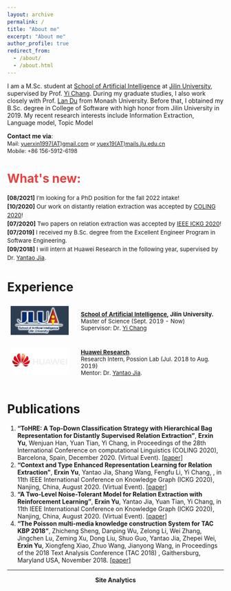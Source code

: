 ```yaml
---
layout: archive
permalink: /
title: "About me"
excerpt: "About me"
author_profile: true
redirect_from: 
  - /about/
  - /about.html
---
```


I am a M.Sc. student at [School of Artificial Intelligence](http://sai.jlu.edu.cn/) at [Jilin University](http://global.jlu.edu.cn/), 
supervised by Prof. [Yi Chang](http://yichang-cs.com/). During my graduate studies, I also work closely with Prof. [Lan Du](https://dulann.github.io/) from Monash University. Before that, I obtained my B.Sc. degree in College of Software with high honor from Jilin University in 2019. My recent research interests include Information Extraction, Language model, Topic Model

**Contact me via**:  
<i class="fa fa-fw fa-envelope"></i> <font style="font-size: 0.9em;">Mail: <a href="mailto:yuerxin1997@gmail.com">yuerxin1997(AT)gmail.com</a> or <a href="mailto:yuex19@mails.jlu.edu.cn">yuex19(AT)mails.jlu.edu.cn</a></font>
<br>
<i class="fa fa-fw fa-phone"></i> <font style="font-size: 0.9em;">Mobile: +86 156-5912-6198</font>

<h1 style="color: rgb(231, 65, 65);"><b>What's new:</b></h1>
<div style="line-height: 1.5em; font-size: 0.95em">
  <p>
  <b>[08/2021]</b> I’m looking for a PhD position for the fall 2022 intake!<br>
  <b>[10/2020]</b> Our work on distantly relation extraction was accepted by <a href="https://coling2020.org/">COLING 2020</a>!<br>
  <b>[07/2020]</b> Two papers on relation extraction was accepted by <a href="http://ickg2020.bigke.org/">IEEE ICKG 2020</a>!<br>
  <b>[07/2019]</b> I received my B.Sc. degree from the Excellent Engineer Program in Software Engineering.<br>
  <b>[09/2018]</b> I will intern at Huawei Research in the following year, supervised by Dr. <a href="https://dblp.org/pid/130/0492.html">Yantao Jia</a>.<br>
  </p>
</div>


# Experience
<!-- <h2><b>Experience</b></h2> -->
<table style="width:100%;border:0px;border-spacing:0px;border-collapse:separate;margin-right:0;margin-left:0;font-size:0.95em;">
  <tr>
    <td style="padding:8px;width:30%;vertical-align:middle;border:none;">
      <img src='images/jlusai.png' width="300">
    </td>
    <td style="padding:20px;width:70%;vertical-align:middle;border-right:none;border:none;">
      <b><a href="http://sai.jlu.edu.cn/">School of Artificial Intelligence</a>, Jilin University.</b>
      <br>
      Master of Science (Sept. 2019 - Now)
      <br>
      Supervisor: Dr. <a href="http://yichang-cs.com/">Yi Chang</a>
    </td>
  </tr>
  <tr>
    <td style="padding:8px;width:30%;vertical-align:middle;border:none;">
      <img src='images/huawei.png' width="300">
    </td>
    <td style="padding:20px;width:70%;vertical-align:middle;border-right:none;border:none;">
      <a href="https://career.huawei.com/reccampportal/portal5/index.html"><b>Huawei Research</b></a>.
      <br>
      Research Intern, Possion Lab (Jul. 2018 to Aug. 2019)
      <br>
      Mentor: Dr. <a href="https://dblp.org/pid/130/0492.html">Yantao Jia</a>.
    </td>
  </tr>
</table>


# Publications

1. **“ToHRE: A Top-Down Classification Strategy with Hierarchical Bag Representation for Distantly Supervised Relation Extraction”**, **Erxin Yu**, Wenjuan Han, Yuan Tian, Yi Chang, in Proceedings of the 28th International Conference on computational Linguistics (COLING 2020), Barcelona, Spain, December 2020. (Virtual Event). [[paper]](https://aclanthology.org/2020.coling-main.146.pdf)
1. **“Context and Type Enhanced Representation Learning for Relation Extraction”**, **Erxin Yu**, Yantao Jia, Shang Wang, Fengfu Li, Yi Chang, , in 11th IEEE International Conference on Knowledge Graph (ICKG 2020), Nanjing, China, August 2020. (Virtual Event). [[paper]](https://ieeexplore.ieee.org/document/9194521)
1. **“A Two-Level Noise-Tolerant Model for Relation Extraction with Reinforcement Learning”**,  **Erxin Yu**,  Yantao Jia, Yuan Tian, Yi Chang, in 11th IEEE International Conference on Knowledge Graph (ICKG 2020), Nanjing, China, August 2020. (Virtual Event). [[paper]](https://ieeexplore.ieee.org/document/9194528)
1. **“The Poisson multi-media knowledge construction System for TAC KBP 2018”**, Zhicheng Sheng, Danping Wu, Zelong Li, Wei Zhang, Jingchen Lu, Zeming Xu, Dong Liu, Shuo Guo, Yantao Jia, Zhepei Wei, **Erxin Yu**,  Xiongfeng Xiao, Zhuo Wang, Jianyong Wang, in Proceedings of the 2018 Text Analysis Conference (TAC 2018) , Gaithersburg, Maryland USA, November 2018. [[paper]](https://www.semanticscholar.org/paper/The-Poisson-multi-media-knowledge-construction-for-Sheng-Wu/8cb0baa1fed8f46b82466b6fd378a21a0faefb09)


<!-- ### *Selected Honors*

<table style="border:none;font-size:0.95em;">
  <tr>
    <td style="border:none;">Postgraduate Academic Performance Scholarship, Jilin University.
    </td>
    <td style="border:none;text-align:center;">2019
    </td>
  </tr>

  <tr>
    <td style="border:none;">Second Class Scholarship (Undergraduate), Jilin University.
    </td>
    <td style="border:none;text-align:center;">2018
    </td>
  </tr>
  
  <tr>
    <td style="border:none;">The Second Prize of Lanqiao Cup Programming Contest, China Software Industry Association.
    </td>
    <td style="border:none;text-align:center;">2017
    </td>
  </tr>
  <tr>
    <td style="border:none;"> Second Class Scholarship (Undergraduate), Jilin University.
    </td>
    <td style="border:none;text-align:center;">2016
    </td>
  </tr>
</table> -->

<!-- <table style="border:none;font-size:0.95em;">
  <tr>
    <td style="border:none;"><i>National Scholarship</i> (2/80, ¥20,000 CNY) by Ministry of Education.
    </td>
    <td style="border:none;text-align:center;">2020
    </td>
  </tr>
  <tr>
    <td style="border:none;"><i>National Scholarship</i> (1/40, ¥20,000 CNY) by Ministry of Education.
    </td>
    <td style="border:none;text-align:center;">2019
    </td>
  </tr>
  <tr>
    <td style="border:none;"><i>Undergraduate Research Scholarship</i> (20/400, ¥5,000 CNY) by Jilin University.
    </td>
    <td style="border:none;text-align:center;">2018
    </td>
  </tr>
  <tr>
    <td style="border:none;"><i>Outstanding Student Project Scholarship</i> (2/84, ¥5,000 CNY) by Jilin University.
    </td>
    <td style="border:none;text-align:center;">2018
    </td>
  </tr>
  <tr>
    <td style="border:none;"><i>Undergraduate Student Project Funding</i> (¥10,000 CNY) by Ministry of Education.
    </td>
    <td style="border:none;text-align:center;">2018
    </td>
  </tr>
  <tr>
    <td style="border:none;"><i>National Endeavor Fellowship</i> (top 5%, ¥5,000 CNY) by Ministry of Education.
    </td>
    <td style="border:none;text-align:center;">2017
    </td>
  </tr>
</table> -->

<!-- ### *Fun Facts*

In the Chinese context, my name is kind of feminine, and many people think that I am a girl before they meet me.  
I'm a gamer that enjoys driving and sightseeing in virtual worlds, though I don't have a driver's license in the real world.  
I'm good at skating, but I can't ski. -->

--------


<center><b>Site Analytics</b></center>
<script type='text/javascript' id='clustrmaps' src='//cdn.clustrmaps.com/map_v2.js?cl=ffffff&w=386&t=tt&d=gigmUpaCJlv-R03qztOjZX9W29yRfGKcQbKV8AJj_Q8&co=2c3e50'></script>
<!-- <script type="text/javascript" id="clustrmaps" src="//cdn.clustrmaps.com/map_v2.js?cl=ffffff&w=386&t=tt&d=s7da3uibCWrEACtenkU2Dnw2AuuAP4rk7LBtrM3J70k&co=2c3e50"></script> -->

<!-- <script type="text/javascript" id="clustrmaps" src="//cdn.clustrmaps.com/map_v2.js?cl=0e1633&w=a&t=tt&d=SyAAeDeV3AaJPXAF0m5NPLv4j4kpB5DIYE76AhnTteY&co=0b4975&cmo=3acc3a&cmn=ff5353&ct=cdd4d9"></script> -->
